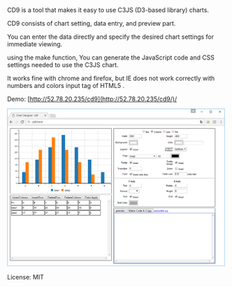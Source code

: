
CD9 is a tool that makes it easy to use C3JS (D3-based library) charts.

CD9 consists of chart setting, data entry, and preview part.

You can enter the data directly and specify the desired chart settings for immediate viewing.

using the make function, You can generate the JavaScript code and CSS settings needed to use the C3JS chart.

It works fine with chrome and firefox,
but IE does not work correctly with numbers and colors input tag of HTML5 .

Demo: [http://52.78.20.235/cd9](http://52.78.20.235/cd9/)/

![](https://github.com/gujc71/cd9/blob/master/cd9.png?raw=true)

License: MIT